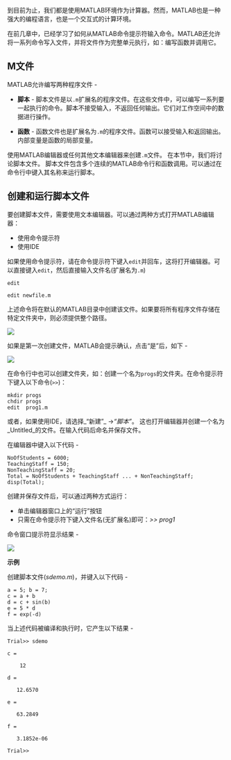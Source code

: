 到目前为止，我们都是使用MATLAB环境作为计算器。然而，MATLAB也是一种强大的编程语言，也是一个交互式的计算环境。

在前几章中，已经学习了如何从MATLAB命令提示符输入命令。MATLAB还允许将一系列命令写入文件，并将文件作为完整单元执行，如：编写函数并调用它。

M文件
---

MATLAB允许编写两种程序文件 -

*   **脚本** - 脚本文件是以`.m`扩展名的程序文件。在这些文件中，可以编写一系列要一起执行的命令。脚本不接受输入，不返回任何输出。它们对工作空间中的数据进行操作。
    
*   **函数** - 函数文件也是扩展名为`.m`的程序文件。函数可以接受输入和返回输出。内部变量是函数的局部变量。
    

使用MATLAB编辑器或任何其他文本编辑器来创建`.m`文件。 在本节中，我们将讨论脚本文件。 脚本文件包含多个连续的MATLAB命令行和函数调用。可以通过在命令行中键入其名称来运行脚本。

创建和运行脚本文件
---------

要创建脚本文件，需要使用文本编辑器。可以通过两种方式打开MATLAB编辑器：

*   使用命令提示符
*   使用IDE

如果使用命令提示符，请在命令提示符下键入`edit`并回车，这将打开编辑器。可以直接键入`edit`，然后直接输入文件名(扩展名为`.m`)

```
edit 

edit newfile.m 
```

上述命令将在默认的MATLAB目录中创建该文件。如果要将所有程序文件存储在特定文件夹中，则必须提供整个路径。

![](https://mxrblog.cn/matlab/692140925_41638.png)

如果是第一次创建文件，MATLAB会提示确认，点击“是”后，如下 -

![](https://mxrblog.cn/matlab/174140927_26807.png)

在命令行中也可以创建文件夹，如：创建一个名为`progs`的文件夹。在命令提示符下键入以下命令(`>>`)：

```
mkdir progs    
chdir progs    
edit  prog1.m 
```

或者，如果使用IDE，请选择_“新建”_ ->_“脚本”_。 这也打开编辑器并创建一个名为_Untitled_的文件。在输入代码后命名并保存文件。

在编辑器中键入以下代码 -

```
NoOfStudents = 6000;
TeachingStaff = 150;
NonTeachingStaff = 20;
Total = NoOfStudents + TeachingStaff ... + NonTeachingStaff;
disp(Total); 
```

创建并保存文件后，可以通过两种方式运行：

*   单击编辑器窗口上的“运行”按钮
*   只需在命令提示符下键入文件名(无扩展名)即可：_\>> prog1_

命令窗口提示符显示结果 -

![](https://mxrblog.cn/matlab/251140937_23935.png)

**示例**

创建脚本文件(_sdemo.m_)，并键入以下代码 -

```
a = 5; b = 7;
c = a + b
d = c + sin(b)
e = 5 * d
f = exp(-d) 
```

当上述代码被编译和执行时，它产生以下结果 -

```
Trial>> sdemo

c =

    12

d =

   12.6570

e =

   63.2849

f =

   3.1852e-06

Trial>> 
```
